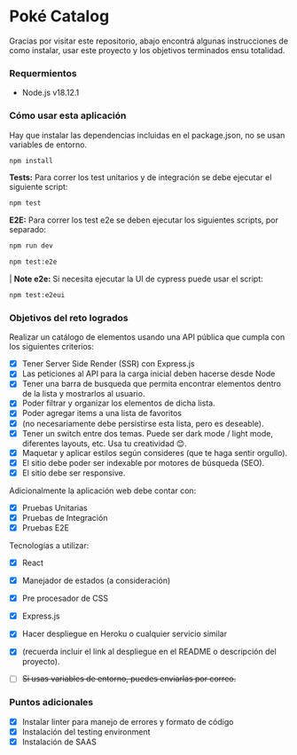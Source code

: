 # Poké Catalog

Gracias por visitar este repositorio, abajo encontrá algunas instrucciones de como instalar, usar este proyecto y los objetivos terminados ensu totalidad.

### Requermientos

* Node.js v18.12.1

### Cómo usar esta aplicación

Hay que instalar las dependencias incluidas en el package.json, no se usan variables de entorno.

```bash
npm install
```

**Tests:** Para correr los test unitarios y de integración se debe ejecutar el siguiente script:

```bash
npm test
```

**E2E:** Para correr los test e2e se deben ejecutar los siguientes scripts, por separado:

```bash
npm run dev

npm test:e2e
```

| **Note e2e:** Si necesita ejecutar la UI de cypress puede usar el script:

```bash
npm test:e2eui
```

### Objetivos del reto logrados

Realizar un catálogo de elementos usando una API pública que cumpla con los siguientes criterios:

* [x] Tener Server Side Render (SSR) con Express.js
* [x] Las peticiones al API para la carga inicial deben hacerse desde Node
* [x] Tener una barra de busqueda que permita encontrar elementos dentro de la lista y mostrarlos al usuario.
* [x] Poder filtrar y organizar los elementos de dicha lista.
* [x] Poder agregar items a una lista de favoritos
* [x] (no necesariamente debe persistirse esta lista, pero es deseable).
* [x] Tener un switch entre dos temas. Puede ser dark mode / light mode, diferentes layouts, etc. Usa tu creatividad 😊.
* [x] Maquetar y aplicar estilos según consideres (que te haga sentir orgullo).
* [x] El sitio debe poder ser indexable por motores de búsqueda (SEO).
* [x] El sitio debe ser responsive.

Adicionalmente la aplicación web debe contar con:

* [x] Pruebas Unitarias
* [x] Pruebas de Integración
* [x] Pruebas E2E

Tecnologías a utilizar:

* [x] React
* [x] Manejador de estados (a consideración)
* [x] Pre procesador de CSS
* [x] Express.js

* [x] Hacer despliegue en Heroku o cualquier servicio similar
* [x] (recuerda incluir el link al despliegue en el README o descripción del proyecto).
* [ ] ~~Si usas variables de entorno, puedes enviarlas por correo.~~

### Puntos adicionales

* [x] Instalar linter para manejo de errores y formato de código
* [x] Instalación del testing environment
* [x] Instalación de SAAS
